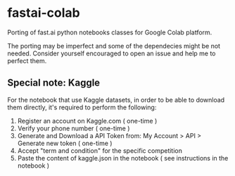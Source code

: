 # fastai-colab
Porting of fast.ai python notebooks classes for Google Colab platform.

The porting may be imperfect and some of the dependecies might be not needed. Consider yourself encouraged to open an issue and help me to perfect them.

## Special note: Kaggle

For the notebook that use Kaggle datasets, in order to be able to download them directly, it's required to perform the following:  
  
1. Register an account on Kaggle.com ( one-time )  
2. Verify your phone number ( one-time )  
3. Generate and Download a API Token from: My Account > API > Generate new token ( one-time )   
4. Accept "term and condition" for the specific competition   
5. Paste the content of kaggle.json in the notebook ( see instructions in the notebook )  

